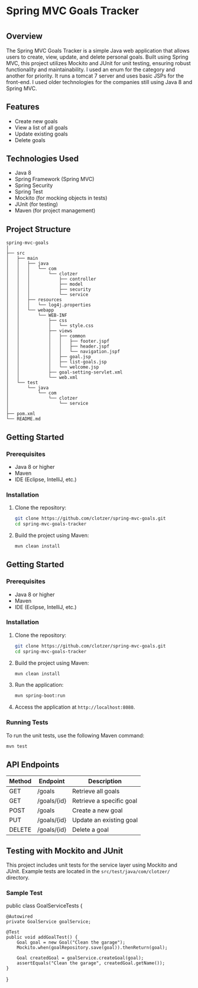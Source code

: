 #
# Spring MVC Goals Tracker
#

## Overview

The Spring MVC Goals Tracker is a simple Java web application that allows users to create, view, update, and delete personal goals. Built using Spring MVC, this project utilizes Mockito and JUnit for unit testing, ensuring robust functionality and maintainability. I used an enum for the category and another for priority. It runs a tomcat 7 server and uses basic JSPs for the front-end. I used older technologies for the companies still using Java 8 and Spring MVC.

## Features

- Create new goals
- View a list of all goals
- Update existing goals
- Delete goals

## Technologies Used

- Java 8
- Spring Framework (Spring MVC)
- Spring Security
- Spring Test
- Mockito (for mocking objects in tests)
- JUnit (for testing)
- Maven (for project management)

## Project Structure

```
spring-mvc-goals
│
├── src
│   ├── main
│   │   ├── java
│   │   │   └── com
│   │   │       └── clotzer
│   │   │           ├── controller
│   │   │           ├── model
│   │   │           ├── security
│   │   │           └── service
│   │   ├── resources
│   │   │   └── log4j.properties
│   │   └── webapp
│   │       └── WEB-INF
│   │           ├── css
│   │           │   └── style.css
│   │           ├── views
│   │           │   ├── common
│   │           │   │   ├── footer.jspf
│   │           │   │   ├── header.jspf
│   │           │   │   └── navigation.jspf
│   │           │   ├── goal.jsp
│   │           │   ├── list-goals.jsp
│   │           │   └── welcome.jsp
│   │           ├── goal-setting-servlet.xml
│   │           └── web.xml
│   └── test
│       └── java
│           └── com
│               └── clotzer
│                   └── service
│
├── pom.xml
└── README.md
```

## Getting Started

### Prerequisites

- Java 8 or higher
- Maven
- IDE (Eclipse, IntelliJ, etc.)

### Installation

1. Clone the repository:
   ```bash
   git clone https://github.com/clotzer/spring-mvc-goals.git
   cd spring-mvc-goals-tracker
   ```

2. Build the project using Maven:
   ```bash
   mvn clean install
   ```

## Getting Started

### Prerequisites

- Java 8 or higher
- Maven
- IDE (Eclipse, IntelliJ, etc.)

### Installation

1. Clone the repository:
   ```bash
   git clone https://github.com/clotzer/spring-mvc-goals.git
   cd spring-mvc-goals-tracker
   ```

2. Build the project using Maven:
   ```bash
   mvn clean install
   ```

3. Run the application:
   ```bash
   mvn spring-boot:run
   ```

4. Access the application at `http://localhost:8080`.

### Running Tests

To run the unit tests, use the following Maven command:
```bash
mvn test
```

## API Endpoints

| Method | Endpoint               | Description               |
|--------|------------------------|---------------------------|
| GET    | /goals                 | Retrieve all goals        |
| GET    | /goals/{id}           | Retrieve a specific goal  |
| POST   | /goals                 | Create a new goal         |
| PUT    | /goals/{id}           | Update an existing goal   |
| DELETE | /goals/{id}           | Delete a goal             |

## Testing with Mockito and JUnit

This project includes unit tests for the service layer using Mockito and JUnit. Example tests are located in the `src/test/java/com/clotzer/` directory.

### Sample Test

public class GoalServiceTests {

    @Autowired
    private GoalService goalService;

    @Test
    public void addGoalTest() {
        Goal goal = new Goal("Clean the garage");
        Mockito.when(goalRepository.save(goal)).thenReturn(goal);

        Goal createdGoal = goalService.createGoal(goal);
        assertEquals("Clean the garage", createdGoal.getName());
    }
}
